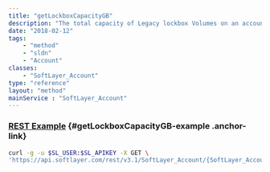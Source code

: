 ```yaml
---
title: "getLockboxCapacityGB"
description: "The total capacity of Legacy lockbox Volumes on an account, in GB."
date: "2018-02-12"
tags:
    - "method"
    - "sldn"
    - "Account"
classes:
    - "SoftLayer_Account"
type: "reference"
layout: "method"
mainService : "SoftLayer_Account"
---
```


### [REST Example](#getLockboxCapacityGB-example) <a href="/article/rest/"><i class="fas fa-question"></i></a> {#getLockboxCapacityGB-example .anchor-link} 
```bash
curl -g -u $SL_USER:$SL_APIKEY -X GET \
'https://api.softlayer.com/rest/v3.1/SoftLayer_Account/{SoftLayer_AccountID}/getLockboxCapacityGB'
```
